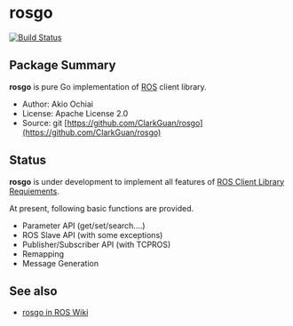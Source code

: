 rosgo
============================================================================

[![Build Status](https://travis-ci.com/akio/rosgo.svg?branch=master)](https://travis-ci.com/akio/rosgo)

Package Summary
---------------------------------

**rosgo** is pure Go implementation of [ROS](http://www.ros.org/) client library.

- Author: Akio Ochiai
- License: Apache License 2.0
- Source: git [https://github.com/ClarkGuan/rosgo](https://github.com/ClarkGuan/rosgo)

Status
---------------------------------

**rosgo** is under development to implement all features of [ROS Client Library Requiements](http://www.ros.org/wiki/Implementing%20Client%20Libraries).

At present, following basic functions are provided.

- Parameter API (get/set/search....)
- ROS Slave API (with some exceptions)
- Publisher/Subscriber API (with TCPROS)
- Remapping
- Message Generation


See also
---------------------------------

- [rosgo in ROS Wiki](http://www.ros.org/wiki/rosgo)
